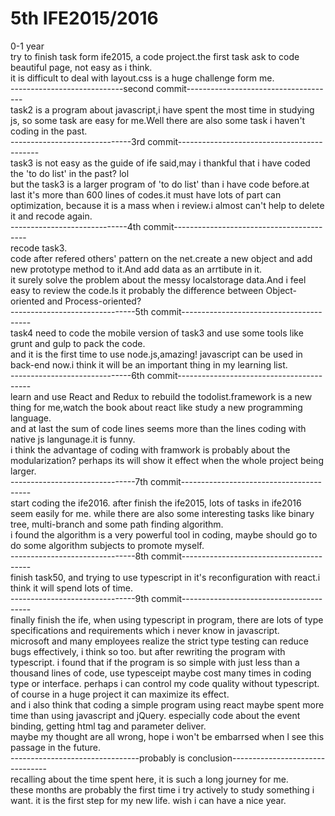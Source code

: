 # 5th IFE2015/2016
0-1 year<br>
try to finish task form ife2015, a code project.the first task ask to code beautiful page, not easy as i think.<br>
it is difficult to deal with layout.css is a huge challenge form me.<br>
----------------------------second commit-------------------------------------<br>
task2 is a program about javascript,i have spent the most time in studying js, so some task are easy for me.Well there are also some task i haven't coding in the past.<br>
------------------------------3rd commit-------------------------------------------<br>
task3 is not easy as the guide of ife said,may i thankful that i have coded the 'to do list' in the past? lol<br>
but the task3 is a larger program of 'to do list' than i have code before.at last it's more than 600 lines of codes.it must have lots of part can optimization, because it is a mass when i review.i almost can't help to delete it and recode again.<br>
-----------------------------4th commit-----------------------------------------<br>
recode task3.<br>
code after refered others' pattern on the net.create a new object and add new prototype method to it.And add data as an arrtibute in it.<br>
it surely solve the problem about the messy localstorage data.And i feel easy to review the code.Is it probably the difference between Object-oriented and Process-oriented?<br>
-------------------------------5th commit----------------------------------------<br>
task4 need to code the mobile version of task3 and use some tools like grunt and gulp to pack the code.<br>
and it is the first time to use node.js,amazing! javascript can be used in back-end now.i think it will be an important thing in my learning list.<br>
------------------------------6th commit-----------------------------------------<br>
learn and use React and Redux to rebuild the todolist.framework is a new thing for me,watch the book about react like study a new programming language.<br>
and at last the sum of code lines seems more than the lines coding with native js langunage.it is funny.<br>
i think the advantage of coding with framwork is probably about the modularization? perhaps its will show it effect when the whole project being larger.<br>
-------------------------------7th commit----------------------------------------<br>
start coding the ife2016. after finish the ife2015, lots of tasks in ife2016 seem easily for me. while there are also some interesting tasks like binary tree, multi-branch and some path finding algorithm.<br>
i found the algorithm is a very powerful tool in coding, maybe should go to do some algorithm subjects to promote myself.<br> 
-------------------------------8th commit----------------------------------------<br>
finish task50, and trying to use typescript in it's reconfiguration with react.i think it will spend lots of time.<br>
-------------------------------9th commit----------------------------------------<br>
finally finish the ife, when using typescript in program, there are lots of type specifications and requirements which i never know in javascript.<br>
microsoft and many employees realize the strict type testing can reduce bugs effectively, i think so too. but after rewriting the program with typescript. i found that if the program is so simple with just less than a thousand lines of code, use typesceipt maybe cost many times in coding type or interface. perhaps i can control my code quality without typescript. of course in a huge project it can maximize its effect.<br>
and i also think that coding a simple program using react maybe spent more time than using javascript and jQuery. especially code about the event binding, getting html tag and parameter deliver.<br>
maybe my thought are all wrong, hope i won't be embarrsed when l see this passage in the future.<br>
--------------------------------probably is conclusion--------------------------------<br>
recalling about the time spent here, it is such a long journey for me.<br>
these months are probably the first time i try actively to study something i want. it is the first step for my new life. wish i can have a nice year.<br>
<br>
<br>

